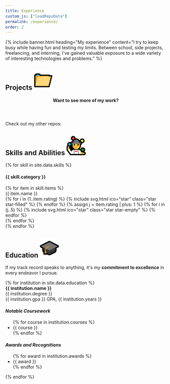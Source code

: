 ```yaml
---
title: Experience
custom_js: ["loadRepoData"]
permalink: /experience/
order: 2
---
```


{% include banner.html heading="My experience" content="I try to keep busy while having fun and testing my limits. Between school, side projects, freelancing, and interning, I've gained valuable exposure to a wide variety of interesting technologies and problems." %}

<article id="projects" class="container">
    <h2 class="heading">
        <span>Projects</span>
        <img src="/assets/img/folder.png" alt="📁">
    </h2>
    <div id="card-grid">
        <!-- Projects get populated here dynamically (see index.js) -->
        <div id="project-placeholder" class="project">
            <header>
                <h4>Want to see more of my work?</h4>
            </header>
            <div>
                <p>Check out my other repos:</p>
                <a class="github-icon" href="https://github.com/AleksandrHovhannisyan?tab=repositories" target="_blank"><i class="fab fa-github"></i></a>
            </div>
        </div>
    </div>
</article>

<article id="skills" class="container">
    <h2 class="heading">
        <span>Skills and Abilities</span>
        <img src="/assets/img/juggler.png" alt="🤹">
    </h2>
    <div id="skill-grid">
        {% for skill in site.data.skills %}
        <div class="skill-category">
            <h4>{{ skill.category }}</h4>
            {% for item in skill.items %}
            <div class="skill-item">
                <span class="skill-name">{{ item.name }}</span>
                <div class="skill-rating">
                    {% for i in (1..item.rating) %}
                    {% include svg.html ico="star" class="star star-filled" %}
                    {% endfor %}
                    {% assign j = item.rating | plus: 1 %}
                    {% for i in (j..5) %}
                    {% include svg.html ico="star" class="star star-empty" %}
                    {% endfor %}
                </div>
            </div>
            {% endfor %}
        </div>
        {% endfor %}
    </div>
</article>

<article id="education" class="container">
    <h2 class="heading">
        <span>Education</span>
        <img src="/assets/img/graduation-cap.png" alt="🎓">
    </h2>
    <p>
        If my track record speaks to anything, it's my <strong>commitment to excellence</strong>
        in every endeavor I pursue.
    </p>
    {% for institution in site.data.education %}
    <div class="institution collapsible">
        <div class="collapsible-header">
            <i class="fas fa-angle-down"></i>
            <span>
                <strong>{{ institution.name }}<br></strong>
                {{ institution.degree }}<br>
                {{ institution.gpa }} GPA, {{ institution.years }}
            </span>
        </div>
        <div class="collapsible-content">
            <div class="courses">
                <h4><em>Notable Coursework</em></h4>
                <ul>
                    {% for course in institution.courses %}
                    <li>{{ course }}</li>
                    {% endfor %}
                </ul>
            </div>
            <div class="awards">
                <h4><em>Awards and Recognitions</em></h4>
                <ul>
                    {% for award in institution.awards %}
                    <li>{{ award }}</li>
                    {% endfor %}
                </ul>
            </div>
        </div>
    </div>
    {% endfor %}
</article>